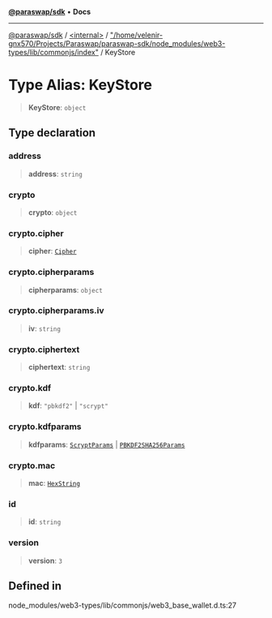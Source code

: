 [**@paraswap/sdk**](../../../../README.md) • **Docs**

***

[@paraswap/sdk](../../../../globals.md) / [\<internal\>](../../../README.md) / ["/home/velenir-gnx570/Projects/Paraswap/paraswap-sdk/node\_modules/web3-types/lib/commonjs/index"](../README.md) / KeyStore

# Type Alias: KeyStore

> **KeyStore**: `object`

## Type declaration

### address

> **address**: `string`

### crypto

> **crypto**: `object`

### crypto.cipher

> **cipher**: [`Cipher`](Cipher.md)

### crypto.cipherparams

> **cipherparams**: `object`

### crypto.cipherparams.iv

> **iv**: `string`

### crypto.ciphertext

> **ciphertext**: `string`

### crypto.kdf

> **kdf**: `"pbkdf2"` \| `"scrypt"`

### crypto.kdfparams

> **kdfparams**: [`ScryptParams`](ScryptParams.md) \| [`PBKDF2SHA256Params`](PBKDF2SHA256Params.md)

### crypto.mac

> **mac**: [`HexString`](../../../type-aliases/HexString.md)

### id

> **id**: `string`

### version

> **version**: `3`

## Defined in

node\_modules/web3-types/lib/commonjs/web3\_base\_wallet.d.ts:27
